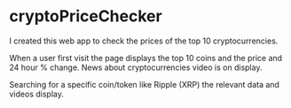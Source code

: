 # cryptoPriceChecker

I created this web app to check the prices of the top 10 cryptocurrencies. 

When a user first visit the page displays the top 10 coins and the price and 24 hour % change. 
News about cryptocurrencies video is on display.

Searching for a specific coin/token like Ripple (XRP) the relevant data and videos display.
